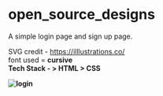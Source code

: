 # open_source_designs

A simple login page and sign up page. 

SVG credit - https://illlustrations.co/
<br>
font used = <b>cursive<b>
<br>
Tech Stack - > HTML
             > CSS
              
          
![login](https://user-images.githubusercontent.com/63516467/178367378-cc2d42d5-639b-44ec-8210-72137624b5d3.png)
